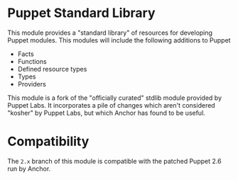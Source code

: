 # Puppet Standard Library

This module provides a "standard library" of resources for developing Puppet
modules.  This modules will include the following additions to Puppet

 * Facts
 * Functions
 * Defined resource types
 * Types
 * Providers

This module is a fork of the "officially curated" stdlib module provided by
Puppet Labs.  It incorporates a pile of changes which aren't considered
"kosher" by Puppet Labs, but which Anchor has found to be useful.


# Compatibility

The `2.x` branch of this module is compatible with the patched
Puppet 2.6 run by Anchor.
